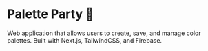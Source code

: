 # Palette Party 🎨

Web application that allows users to create, save, and manage color palettes. Built with Next.js, TailwindCSS, and Firebase.